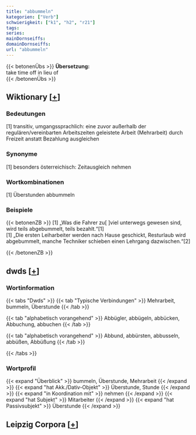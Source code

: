 ```yaml
---
title: "abbummeln"
kategorien: ["Verb"]
schwierigkeit: ["k1", "h2", "r21"]
tags:
series:
mainDornseiffs:
domainDornseiffs:
url: "abbummeln"
---
```


{{< betonenÜbs >}}
**Übersetzung:**  
take time off in lieu of  
{{< /betonenÜbs >}}

## Wiktionary [[+](https://de.wiktionary.org/wiki/abbummeln)]

### Bedeutungen
[1] transitiv, umgangssprachlich: eine zuvor außerhalb der regulären/vereinbarten Arbeitszeiten geleistete Arbeit (Mehrarbeit) durch Freizeit anstatt Bezahlung ausgleichen  

### Synonyme
[1] besonders österreichisch: Zeitausgleich nehmen  

### Wortkombinationen
[1] Überstunden abbummeln  

### Beispiele
{{< betonenZB >}}
[1] „Was die Fahrer zu[ ]viel unterwegs gewesen sind, wird teils abgebummelt, teils bezahlt.“[1]  
[1] „Die ersten Leiharbeiter werden nach Hause geschickt, Resturlaub wird abgebummelt, manche Techniker schieben einen Lehrgang dazwischen.“[2]  

{{< /betonenZB >}}


## dwds [[+](https://www.dwds.de/wb/abbummeln)]

### Wortinformation
{{< tabs "Dwds" >}}
{{< tab "Typische Verbindungen" >}}
Mehrarbeit, bummeln, Überstunde
{{< /tab >}}

{{< tab "alphabetisch vorangehend" >}}
Abbügler, abbügeln, abbücken, Abbuchung, abbuchen
{{< /tab >}}

{{< tab "alphabetisch vorangehend" >}}
Abbund, abbürsten, abbusseln, abbüßen, Abbüßung
{{< /tab >}}

{{< /tabs >}}

### Wortprofil
{{< expand "Überblick" >}} bummeln, Überstunde, Mehrarbeit {{< /expand >}}
{{< expand "hat Akk./Dativ-Objekt" >}} Überstunde, Stunde {{< /expand >}}
{{< expand "in Koordination mit" >}} nehmen {{< /expand >}}
{{< expand "hat Subjekt" >}} Mitarbeiter {{< /expand >}}
{{< expand "hat Passivsubjekt" >}} Überstunde {{< /expand >}}

## Leipzig Corpora [[+](https://corpora.uni-leipzig.de/en/res?word=abbummeln&corpusId=deu_newscrawl-public_2018)]

